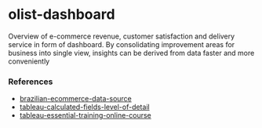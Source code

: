 # olist-dashboard

Overview of e-commerce revenue, customer satisfaction and delivery service in form of dashboard. By consolidating improvement areas for business into single view, insights can be derived from data faster and more conveniently

### References

- [brazilian-ecommerce-data-source](https://www.kaggle.com/datasets/olistbr/brazilian-ecommerce)
- [tableau-calculated-fields-level-of-detail](https://help.tableau.com/current/pro/desktop/en-us/calculations_calculatedfields_lod.htm)
- [tableau-essential-training-online-course](https://www.linkedin.com/learning/tableau-essential-training-22386688)
